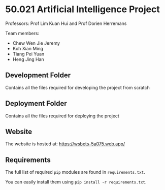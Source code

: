 # 50.021 Artificial Intelligence Project

Professors: Prof Lim Kuan Hui and Prof Dorien Herremans 

Team members:
- Chew Wen Jie Jeremy
- Koh Xian Ming
- Tiang Pei Yuan
- Heng Jing Han


## Development Folder

Contains all the files required for developing the project from scratch

## Deployment Folder

Contains all the files required for deploying the project

## Website

The website is hosted at: https://wsbets-5a075.web.app/

## Requirements

The full list of required `pip` modules are found in `requirements.txt`.

You can easily install them using `pip install -r requirements.txt`.